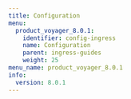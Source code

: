 ```yaml
---
title: Configuration
menu:
  product_voyager_8.0.1:
    identifier: config-ingress
    name: Configuration
    parent: ingress-guides
    weight: 25
menu_name: product_voyager_8.0.1
info:
  version: 8.0.1
---
```


